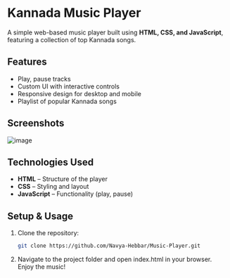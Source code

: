 # Kannada Music Player

A simple web-based music player built using **HTML, CSS, and JavaScript**, featuring a collection of top Kannada songs.

## Features
- Play, pause tracks
- Custom UI with interactive controls
- Responsive design for desktop and mobile
- Playlist of popular Kannada songs

## Screenshots
![image](https://github.com/user-attachments/assets/a371b367-9810-43f6-b67a-8de91bc69142)


## Technologies Used
- **HTML** – Structure of the player  
- **CSS** – Styling and layout  
- **JavaScript** – Functionality (play, pause)

## Setup & Usage
1. Clone the repository:
   ```bash
   git clone https://github.com/Navya-Hebbar/Music-Player.git
2. Navigate to the project folder and open index.html in your browser. Enjoy the music!
